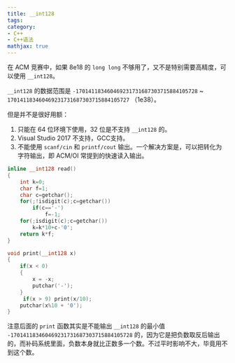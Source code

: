 ```yaml
---
title: __int128
tags:
category:
- C++
- C++语法
mathjax: true
---
```


在 ACM 竞赛中，如果 8e18 的 `long long` 不够用了，又不是特别需要高精度，可以使用 `__int128`。

`__int128` 的数据范围是 `-170141183460469231731687303715884105728` ~ `170141183460469231731687303715884105727` （1e38）。

但是并不是很好用额：

1. 只能在 64 位环境下使用，32 位是不支持 `__int128` 的。
2. Visual Studio 2017 不支持，GCC支持。
3. 不能使用 `scanf/cin` 和 `printf/cout` 输出。一个解决方案是，可以把转化为字符输出，即 ACM/OI 常提到的快速读入输出。

```c++
inline __int128 read()
{
    int k=0;
    char f=1;
    char c=getchar();
    for(;!isdigit(c);c=getchar())
        if(c=='-')
            f=-1;
    for(;isdigit(c);c=getchar())
        k=k*10+c-'0';
    return k*f;
}
```

```c++
void print(__int128 x)
{
    if(x < 0)
    {
        x = -x;
        putchar('-');
    }
     if(x > 9) print(x/10);
    putchar(x%10 + '0');
}
```

注意后面的 `print` 函数其实是不能输出 `__int128` 的最小值 `-170141183460469231731687303715884105728` 的，因为它是把负数取反后输出的，而补码系统里面，负数本身就比正数多一个数。不过平时影响不大，毕竟用不到这个数。
